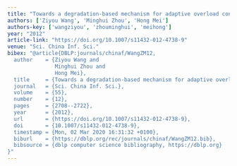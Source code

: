 ```yaml
---
title: "Towards a degradation-based mechanism for adaptive overload control"
authors: ['Ziyou Wang', 'Minghui Zhou', 'Hong Mei']
authors-key: ['wangziyou', 'zhouminghui', 'meihong']
year: "2012"
article-link: "https://doi.org/10.1007/s11432-012-4738-9"
venue: "Sci. China Inf. Sci."
bibex: "@article{DBLP:journals/chinaf/WangZM12,
  author    = {Ziyou Wang and
               Minghui Zhou and
               Hong Mei},
  title     = {Towards a degradation-based mechanism for adaptive overload control},
  journal   = {Sci. China Inf. Sci.},
  volume    = {55},
  number    = {12},
  pages     = {2708--2722},
  year      = {2012},
  url       = {https://doi.org/10.1007/s11432-012-4738-9},
  doi       = {10.1007/s11432-012-4738-9},
  timestamp = {Mon, 02 Mar 2020 16:31:32 +0100},
  biburl    = {https://dblp.org/rec/journals/chinaf/WangZM12.bib},
  bibsource = {dblp computer science bibliography, https://dblp.org}
}"
---
```

